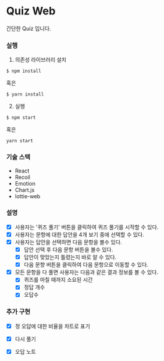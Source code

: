 # Quiz Web

간단한 Quiz 입니다.

### 실행
1. 의존성 라이브러리 설치
```
$ npm install
```
혹은
```
$ yarn install
```

2. 실행
```
$ npm start
```
혹은
```
yarn start
```

### 기술 스택
- React
- Recoil
- Emotion
- Chart.js
- lottie-web

### 설명
- [x] 사용자는 '퀴즈 풀기' 버튼을 클릭하여 퀴즈 풀기를 시작할 수 있다.
- [x] 사용자는 문항에 대한 답안을 4개 보기 중에 선택할 수 있다.
- [x] 사용자는 답안을 선택하면 다음 문항을 볼수 있다.
  - [x] 답안 선택 후 다음 문항 버튼을 볼수 있다.
  - [x] 답안이 맞았는지 틀렸는지 바로 알 수 있다.
  - [x] 다음 문향 버튼을 클릭하여 다음 문항으로 이동할 수 있다.
- [x] 모든 문항을 다 풀면 사용자는 다음과 같은 결과 정보를 볼 수 있다.
  - [x] 퀴즈를 마칠 때까지 소요된 시간
  - [x] 정답 개수
  - [x] 오답수

### 추가 구현
- [x] 정 오답에 대한 비율을 차트로 표기
- [x] 다시 풀기
- [x] 오답 노트

